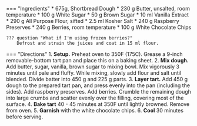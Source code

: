 === "Ingredients"
    * 675g, Shortbread Dough
        * 230 g Butter, unsalted, room temperature
        * 100 g White Sugar
        * 50 g Brown Sugar
        * 10 ml Vanilla Extract
        * 290 g All Purpose Flour, sifted
        * 2.5 ml Kosher Salt
    * 240 g Raspberry Preserves
    * 240 g Berries, room temperature
    * 100 g White Chocolate Chips

    ??? question "What if I'm using frozen berries?"
        Defrost and strain the juices and coat in 15 ml flour.

=== "Directions"
    1. **Setup.** Preheat oven to 350F (175C). Grease a 9-inch removable-bottom tart pan and place this on a baking sheet.
    2. **Mix dough.** Add butter, sugar, vanilla, brown sugar to mixing bowl. Mix vigorously 3 minutes until pale and fluffy. While mixing, slowly add flour and salt until blended. Divide batter into 450 g and 225 g parts.
    3. **Layer tart.** Add 450 g dough to the prepared tart pan, and press evenly into the pan (including the sides). Add raspberry preserves. Add berries. Crumble the remaining dough into large crumbs and scatter evenly over the filling, covering most of the surface.
    4. **Bake tart** 40 - 45 minutes at 350F until lightly browned. Remove from oven.
    5. **Garnish** with the white chocolate chips.
    6. **Cool** 30 minutes before serving.


[^1]:
    Inspired by [Erren's Kitchen](https://www.errenskitchen.com/raspberry-and-white-chocolate-shortbread-tart/)

